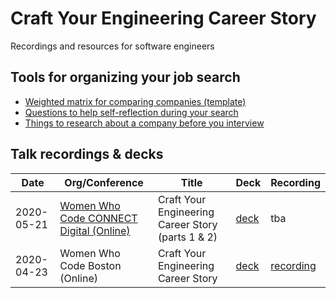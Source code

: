 # Craft Your Engineering Career Story

Recordings and resources for software engineers


## Tools for organizing your job search

- [Weighted matrix for comparing companies (template)](https://docs.google.com/spreadsheets/d/1YU993rZ87P_xi6jfPI7IIqzZROkRBOFnHY-ChDWvCUw/edit?usp=sharing)
- [Questions to help self-reflection during your search](./self-reflection-questions.md) 
- [Things to research about a company before you interview](./company-research.md)


## Talk recordings & decks

| Date | Org/Conference | Title | Deck | Recording |
| ------- | ---- | ----- | ------ | ------ |
| 2020-05-21 | [Women Who Code CONNECT Digital (Online)](https://connectdigital.womenwhocode.dev/day-2) | Craft Your Engineering Career Story (parts 1 & 2) | [deck](https://bit.ly/wwcode-your-eng-career-story) | tba |
| 2020-04-23 | Women Who Code Boston (Online) | Craft Your Engineering Career Story | [deck](https://bit.ly/crafting-your-engineering-career-story) | [recording](https://bit.ly/crafting-your-engineering-story-video) |

